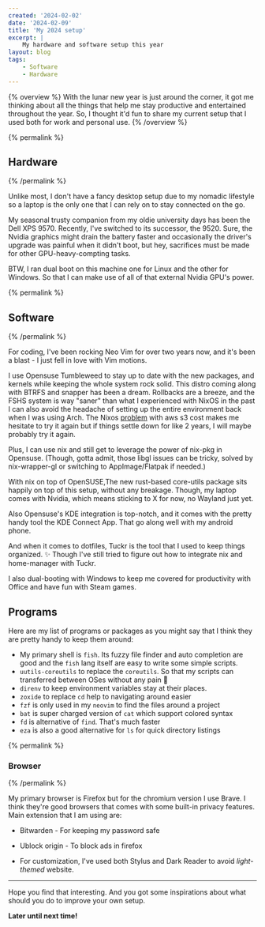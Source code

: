 ```yaml
---
created: '2024-02-02'
date: '2024-02-09'
title: 'My 2024 setup'
excerpt: |
    My hardware and software setup this year
layout: blog 
tags: 
    - Software
    - Hardware
---
```


{% overview %}
With the lunar new year is just around the corner, it got me thinking
about all the things that help me stay productive and entertained
throughout the year. So, I thought it'd fun to share my current setup
that I used both for work and personal use.
{% /overview %}

{% permalink %} 
## Hardware
{% /permalink %} 

Unlike most, I don't have a fancy desktop setup due to my nomadic
lifestyle so a laptop is the only one that I can rely on to stay
connected on the go. 

My seasonal trusty companion from my oldie
university days has been the Dell XPS 9570. Recently, I've switched to
its successor, the 9520. Sure, the Nvidia graphics might drain the
battery faster and occasionally the driver's upgrade was painful when it
didn't boot, but hey, sacrifices must be made for other
GPU-heavy-compting tasks. 

BTW, I ran dual boot on this machine one for
Linux and the other for Windows. So that I can make use of all of that
external Nvidia GPU's power.

{% permalink %}
## Software
{% /permalink %}

For coding, I've been rocking Neo Vim for over two years now, and it's 
been a blast - I just fell in love with Vim motions.

I use Opensuse Tumbleweed to stay up to date with the new packages, and 
kernels while keeping the whole system rock solid. This distro coming 
along with BTRFS and snapper has been a dream. Rollbacks are a breeze, 
and the FSHS system is way "saner" than what I experienced with NixOS 
in the past I can also avoid the headache of setting up the entire
environment back when I was using Arch. The Nixos 
[problem](https://discourse.nixos.org/t/the-nixos-foundations-call-to-action-s3-costs-require-community-support/28672)
with aws s3 cost makes me hesitate to try it again but if things settle 
down for like 2 years, I will maybe probably try it again.

Plus, I can use nix and still get to leverage the power of nix-pkg in 
Opensuse.  (Though, gotta admit, those libgl issues can be tricky, solved
by nix-wrapper-gl or switching to AppImage/Flatpak if needed.)

With nix on top of OpenSUSE,The new rust-based core-utils package sits 
happily on top of this setup,  without any breakage. Though, my laptop 
comes with Nvidia, which means sticking to X for now, no Wayland just yet.

Also Opensuse's KDE integration is top-notch, and it comes with the
pretty handy tool the KDE Connect App. That go along well with my android
phone.

And when it comes to dotfiles, Tuckr is the tool that I used to keep
things organized. ✨ Though I've still tried to figure out how to
integrate nix and home-manager with Tuckr.

I also dual-booting with Windows to keep me covered for productivity
with Office and have fun with Steam games.
 
## Programs

Here are my list of programs or packages as you might say that I think
they are pretty handy to keep them around:
- My primary shell is `fish`. Its fuzzy file finder and
  auto completion are good and the `fish` lang itself are easy to write
  some simple scripts.
- `uutils-coreutils` to replace the `coreutils`. So that my scripts can
  transferred between OSes without any pain 🤭
- `direnv` to keep environment variables stay at their places.
- `zoxide` to replace `cd` help to navigating around easier
- `fzf` is only used in my `neovim` to find the files around a project
- `bat` is super charged version of `cat` which support colored syntax
- `fd` is alternative of `find`. That's much faster
- `eza` is also a good alternative for `ls` for quick directory
  listings 

{% permalink %}
### Browser
{% /permalink %}

My primary browser is Firefox but for the chromium version I use Brave.
I think they're good browsers that comes with some built-in privacy
features. Main extension that I am using are:

- Bitwarden - For keeping my password safe

- Ublock origin - To block ads in firefox

- For customization, I've used both Stylus and Dark Reader to avoid
*light-themed* website.


---
Hope you find that interesting. And you got some inspirations about what
should you do to improve your own setup.


**Later until next time!**




